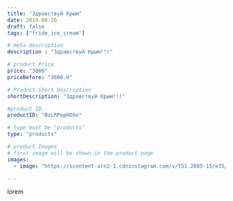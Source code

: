 ```yaml
---
title: "Здравствуй Крым"
date: 2019-06-26
draft: false
tags: ["fride_ice_cream"]

# meta description
description : "Здравствуй Крым!!!"

# product Price
price: "3000"
priceBefore: "3600.0"

# Product Short Description
shortDescription: "Здравствуй Крым!!!"

#product ID
productID: "BzLRPopHOXe"

# type must be "products"
type: "products"

# product Images
# first image will be shown in the product page
images:
  - image: "https://scontent-arn2-1.cdninstagram.com/v/t51.2885-15/e35/61958409_1172624012912226_9126958653966657007_n.jpg?se=7&tp=1&_nc_ht=scontent-arn2-1.cdninstagram.com&_nc_cat=106&_nc_ohc=nGgdTnWN7U4AX8JsrE2&ccb=7-4&oh=678b504c93c830bb23fec6e571797ebc&oe=6081FEB9&ig_cache_key=MjA3NDgyNzg5NDU1NjUxNzg1NA%3D%3D.2-ccb7-4"

---
```

lorem
